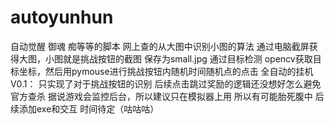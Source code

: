 # autoyunhun
自动觉醒 御魂 痴等等的脚本
网上查的从大图中识别小图的算法
通过电脑截屏获得大图，小图就是挑战按钮的截图 保存为small.jpg
通过目标检测 opencv获取目标坐标，然后用pymouse进行挑战按钮内随机时间随机点的点击 全自动的挂机
V0.1：
  只实现了对于挑战按钮的识别 后续点击跳过奖励的逻辑还没想好怎么避免官方查杀
  据说游戏会监控后台，所以建议只在模拟器上用
  所以有可能胎死腹中
  后续添加exe和交互   时间待定（咕咕咕）
